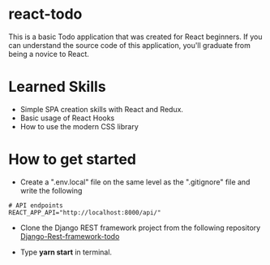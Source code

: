 # react-todo

This is a basic Todo application that was created for React beginners.
If you can understand the source code of this application, you'll graduate from being a novice to React.

# Learned Skills

- Simple SPA creation skills with React and Redux.
- Basic usage of React Hooks
- How to use the modern CSS library

# How to get started

- Create a ".env.local" file on the same level as the ".gitignore" file and write the following

```
# API endpoints
REACT_APP_API="http://localhost:8000/api/"
```

- Clone the Django REST framework project from the following repository
  [Django-Rest-framework-todo](https://github.com/Naoya-abe/Django-Rest-framework-todo)

- Type **yarn start** in terminal.
